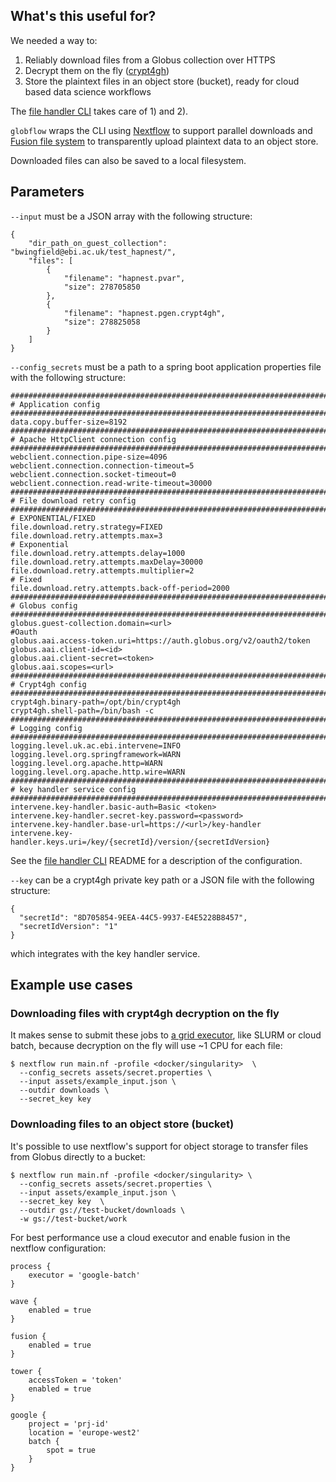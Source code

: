 ## What's this useful for?

We needed a way to:

1) Reliably download files from a Globus collection over HTTPS
2) Decrypt them on the fly ([crypt4gh](https://github.com/EGA-archive/crypt4gh))
3) Store the plaintext files in an object store (bucket), ready for cloud based data science workflows

The [file handler CLI](https://github.com/ebi-gdp/globus-file-handler-cli) takes care of 1) and 2). 

`globflow` wraps the CLI using [Nextflow](https://www.nextflow.io/) to support parallel downloads and [Fusion file system](https://seqera.io/fusion/) to transparently upload plaintext data to an object store. 

Downloaded files can also be saved to a local filesystem. 

## Parameters

`--input` must be a JSON array with the following structure:

```
{
    "dir_path_on_guest_collection": "bwingfield@ebi.ac.uk/test_hapnest/",
    "files": [
        {
            "filename": "hapnest.pvar",
            "size": 278705850
        },
        {
            "filename": "hapnest.pgen.crypt4gh",
            "size": 278825058
        }
    ]
}
```

`--config_secrets` must be a path to a spring boot application properties file with the following structure:

```
#####################################################################################
# Application config
#####################################################################################
data.copy.buffer-size=8192
#####################################################################################
# Apache HttpClient connection config
#####################################################################################
webclient.connection.pipe-size=4096
webclient.connection.connection-timeout=5
webclient.connection.socket-timeout=0
webclient.connection.read-write-timeout=30000
#####################################################################################
# File download retry config
#####################################################################################
# EXPONENTIAL/FIXED
file.download.retry.strategy=FIXED
file.download.retry.attempts.max=3
# Exponential
file.download.retry.attempts.delay=1000
file.download.retry.attempts.maxDelay=30000
file.download.retry.attempts.multiplier=2
# Fixed
file.download.retry.attempts.back-off-period=2000
#####################################################################################
# Globus config
#####################################################################################
globus.guest-collection.domain=<url>
#Oauth
globus.aai.access-token.uri=https://auth.globus.org/v2/oauth2/token
globus.aai.client-id=<id>
globus.aai.client-secret=<token>
globus.aai.scopes=<url>
#####################################################################################
# Crypt4gh config
#####################################################################################
crypt4gh.binary-path=/opt/bin/crypt4gh
crypt4gh.shell-path=/bin/bash -c
#####################################################################################
# Logging config
#####################################################################################
logging.level.uk.ac.ebi.intervene=INFO
logging.level.org.springframework=WARN
logging.level.org.apache.http=WARN
logging.level.org.apache.http.wire=WARN
#####################################################################################
# key handler service config
#####################################################################################
intervene.key-handler.basic-auth=Basic <token>
intervene.key-handler.secret-key.password=<password>
intervene.key-handler.base-url=https://<url>/key-handler
intervene.key-handler.keys.uri=/key/{secretId}/version/{secretIdVersion}
```

See the [file handler CLI](https://github.com/ebi-gdp/globus-file-handler-cli) README for a description of the configuration. 

`--key` can be a crypt4gh private key path or a JSON file with the following structure:

```
{
  "secretId": "8D705854-9EEA-44C5-9937-E4E5228B8457",
  "secretIdVersion": "1"
}
```

which integrates with the key handler service.

## Example use cases

### Downloading files with crypt4gh decryption on the fly

It makes sense to submit these jobs to [a grid executor](https://www.nextflow.io/docs/latest/executor.html), like SLURM or cloud batch, because decryption on the fly will use ~1 CPU for each file:

```
$ nextflow run main.nf -profile <docker/singularity>  \
  --config_secrets assets/secret.properties \
  --input assets/example_input.json \
  --outdir downloads \
  --secret_key key
```

### Downloading files to an object store (bucket) 

It's possible to use nextflow's support for object storage to transfer files from Globus directly to a bucket:

```
$ nextflow run main.nf -profile <docker/singularity> \
  --config_secrets assets/secret.properties \
  --input assets/example_input.json \
  --secret_key key  \
  --outdir gs://test-bucket/downloads \
  -w gs://test-bucket/work
```

For best performance use a cloud executor and enable fusion in the nextflow configuration:

```
process {
    executor = 'google-batch'
}

wave {
    enabled = true
}

fusion {
    enabled = true
}

tower {
    accessToken = 'token'
    enabled = true
}

google {
    project = 'prj-id'
    location = 'europe-west2'
    batch {
        spot = true
    }
}
```
